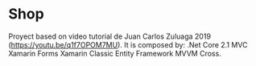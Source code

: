 # Shop
Proyect based on video tutorial de Juan Carlos Zuluaga 2019 (https://youtu.be/q1f7OPOM7MU).
It is composed by:
  .Net Core 2.1 MVC 
  Xamarin Forms
  Xamarin Classic
  Entity Framework
  MVVM Cross.
